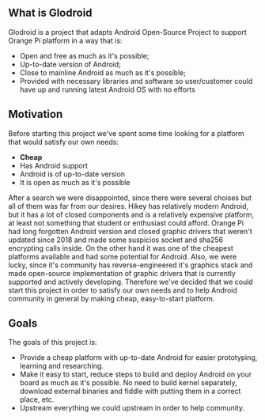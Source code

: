 ## What is Glodroid

Glodroid is a project that adapts Android Open-Source Project to support Orange Pi platform in a way that is:
* Open and free as much as it's possible;
* Up-to-date version of Android;
* Close to mainline Android as much as it's possible;
* Provided with necessary libraries and software so user/customer could have up and running latest Android OS with no efforts

## Motivation

Before starting this project we've spent some time looking for a platform that would satisfy our own needs:
* **Cheap**
* Has Android support
* Android is of up-to-date version
* It is open as much as it's possible

After a search we were disappointed, since there were several choises but all of them was far from our desires. Hikey has relatively modern Android, but it has a lot of closed components and is a relatively expensive platform, at least not something that student or enthusiast could afford. Orange Pi had long forgotten Android version and closed graphic drivers that weren't updated since 2018 and made some suspicios socket and sha256 encrypting calls inside. On the other hand it was one of the cheapest platforms available and had some potential for Android. Also, we were lucky, since it's community has reverse-engineered it's graphics stack and made open-source implementation of graphic drivers that is currently supported and actively developing. Therefore we've decided that we could start this project in order to satisfy our own needs and to help Android community in general by making cheap, easy-to-start platform. 

## Goals

The goals of this project is:
* Provide a cheap platform with up-to-date Android for easier prototyping, learning and researching.
* Make it easy to start, reduce steps to build and deploy Android on your board as much as it's possible. No need to build kernel separately, download external binaries and fiddle with putting them in a correct place, etc.
* Upstream everything we could upstream in order to help community.